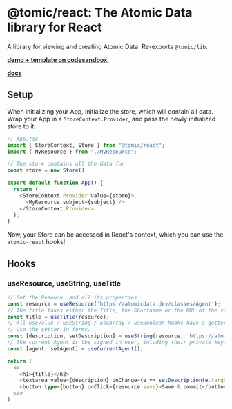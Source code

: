 # @tomic/react: The Atomic Data library for React

A library for viewing and creating Atomic Data.
Re-exports `@tomic/lib`.

[**demo + template on codesandbox**!](https://codesandbox.io/s/atomic-data-react-template-4y9qu?file=/src/MyResource.tsx:0-1223)


[**docs**](https://atomicdata-dev.github.io/atomic-data-browser/docs/modules/_tomic_react.html)

## Setup

When initializing your App, initialize the store, which will contain all data.
Wrap your App in a `StoreContext.Provider`, and pass the newly initialized store to it.

```ts
// App.tsx
import { StoreContext, Store } from "@tomic/react";
import { MyResource } from "./MyResource";

// The store contains all the data for
const store = new Store();

export default function App() {
  return (
    <StoreContext.Provider value={store}>
      <MyResource subject={subject} />
    </StoreContext.Provider>
  );
}
```

Now, your Store can be accessed in React's context, which you can use the `atomic-react` hooks!

## Hooks

### useResource, useString, useTitle

```ts
// Get the Resouce, and all its properties
const resource = useResource('https://atomicdata.dev/classes/Agent');
// The title takes either the Title, the Shortname or the URL of the resource
const title = useTitle(resource);
// All useValue / useString / useArray / useBoolean hooks have a getter and a setter.
// Use the setter in forms.
const [description, setDescription] = useString(resource, 'https://atomicdata.dev/properties/description');
// The current Agent is the signed in user, inluding their private key. This enables you to create Commits and update data on a server.
const [agent, setAgent] = useCurrentAgent();

return (
  <>
    <h1>{title}</h2>
    <textarea value={description} onChange={e => setDescription(e.target.value)} />
    <button type={button} onClick={resource.save}>Save & commit</button>
  </>
)

```
